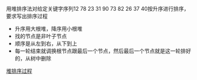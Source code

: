 用堆排序法对给定关键字序列12 78 23 31 90 73 82 26 37 40按升序进行排序，要求写出排序过程

- 升序用大根堆，降序用小根堆
- 找的节点是非叶子节点
- 顺序是从左到右，从下到上
- 每一轮结束就调换根节点跟最后一个节点，然后最后一个节点就是这一轮排好的，从树中删除

[堆排序过程](./堆排序.drawio)